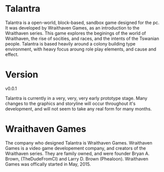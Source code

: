 # Talantra
Talantra is a open-world, block-based, sandbox game designed for the pc. It was developed by Wraithaven Games, as an introduction to the Wraithaven series. This game explores the beginings of the world of Wraithaven, the rise of socities, and races, and the intents of the Tswanian people. Talantra is based heavily around a colony building type environment, with heavy focus aroung role play elements, and cause and effect.


# Version

v0.0.1

Talantra is currently in a very, very, very early prototype stage. Many changes to the graphics and storyline will occur throughout it's development, and will not seem to take any real form for many months.


# Wraithaven Games
The company who designed Talantra is Wraithaven Games.
Wraithaven Games is a video game developement company, and creators of the Wraithaven series. They are family owned, and were founder Bryan A. Brown, (TheDudeFromCI) and Larry D. Brown (Phealoon). Wraithaven Games was offically started in May, 2015.
